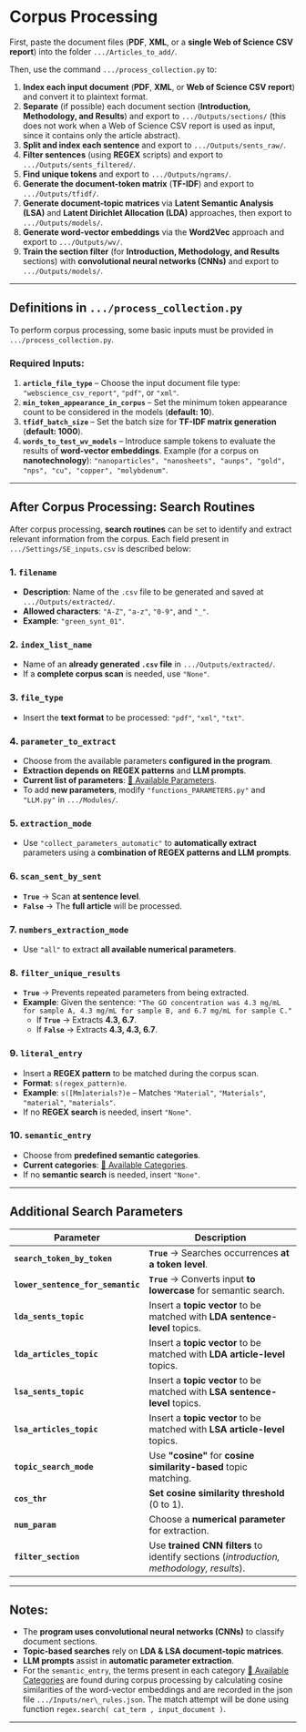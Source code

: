 # Corpus Processing

First, paste the document files (**PDF**, **XML**, or a **single Web of Science CSV report**) into the folder `.../Articles_to_add/`.

Then, use the command `.../process_collection.py` to:

1. **Index each input document** (**PDF**, **XML**, or **Web of Science CSV report**) and convert it to plaintext format.
2. **Separate** (if possible) each document section (**Introduction, Methodology, and Results**) and export to `.../Outputs/sections/` (this does not work when a Web of Science CSV report is used as input, since it contains only the article abstract).
3. **Split and index each sentence** and export to `.../Outputs/sents_raw/`.
4. **Filter sentences** (using **REGEX** scripts) and export to `.../Outputs/sents_filtered/`.
5. **Find unique tokens** and export to `.../Outputs/ngrams/`.
6. **Generate the document-token matrix** (**TF-IDF**) and export to `.../Outputs/tfidf/`.
7. **Generate document-topic matrices** via **Latent Semantic Analysis (LSA)** and **Latent Dirichlet Allocation (LDA)** approaches, then export to `.../Outputs/models/`.
8. **Generate word-vector embeddings** via the **Word2Vec** approach and export to `.../Outputs/wv/`.
9. **Train the section filter** (for **Introduction, Methodology, and Results** sections) with **convolutional neural networks (CNNs)** and export to `.../Outputs/models/`.

---

## Definitions in `.../process_collection.py`

To perform corpus processing, some basic inputs must be provided in `.../process_collection.py`.

### Required Inputs:

1. **`article_file_type`** – Choose the input document file type: `"webscience_csv_report"`, `"pdf"`, or `"xml"`.
2. **`min_token_appearance_in_corpus`** – Set the minimum token appearance count to be considered in the models (**default: 10**).
3. **`tfidf_batch_size`** – Set the batch size for **TF-IDF matrix generation** (**default: 1000**).
4. **`words_to_test_wv_models`** – Introduce sample tokens to evaluate the results of **word-vector embeddings**. Example (for a corpus on **nanotechnology**): `"nanoparticles", "nanosheets", "aunps", "gold", "nps", "cu", "copper", "molybdenum"`.

---

## After Corpus Processing: Search Routines

After corpus processing, **search routines** can be set to identify and extract relevant information from the corpus. Each field present in `.../Settings/SE_inputs.csv` is described below:

### 1. `filename`
- **Description**: Name of the `.csv` file to be generated and saved at `.../Outputs/extracted/`.
- **Allowed characters**: `"A-Z"`, `"a-z"`, `"0-9"`, and `"_"`.
- **Example**: `"green_synt_01"`.

### 2. `index_list_name`
- Name of an **already generated `.csv` file** in `.../Outputs/extracted/`.
- If a **complete corpus scan** is needed, use `"None"`.

### 3. `file_type`
- Insert the **text format** to be processed: `"pdf"`, `"xml"`, `"txt"`.

### 4. `parameter_to_extract`
- Choose from the available parameters **configured in the program**.
- **Extraction depends on** **REGEX patterns** and **LLM prompts**.
- **Current list of parameters**: [🔗 Available Parameters](https://github.com/amaurijp/arix_v2/blob/main/parameters_to_extract.txt).
- To add **new parameters**, modify `"functions_PARAMETERS.py"` and `"LLM.py"` in `.../Modules/`.

### 5. `extraction_mode`
- Use `"collect_parameters_automatic"` to **automatically extract** parameters using a **combination of REGEX patterns and LLM prompts**.

### 6. `scan_sent_by_sent`
- **`True`** → Scan **at sentence level**.
- **`False`** → The **full article** will be processed.

### 7. `numbers_extraction_mode`
- Use `"all"` to extract **all available numerical parameters**.

### 8. `filter_unique_results`
- **`True`** → Prevents repeated parameters from being extracted.
- **Example**: Given the sentence: `"The GO concentration was 4.3 mg/mL for sample A, 4.3 mg/mL for sample B, and 6.7 mg/mL for sample C."`
  - If **`True`** → Extracts **4.3, 6.7**.
  - If **`False`** → Extracts **4.3, 4.3, 6.7**.

### 9. `literal_entry`
- Insert a **REGEX pattern** to be matched during the corpus scan.
- **Format**: `s(regex_pattern)e`.
- **Example**: `s([Mm]aterials?)e` – Matches `"Material"`, `"Materials"`, `"material"`, `"materials"`.
- If no **REGEX search** is needed, insert `"None"`.

### 10. `semantic_entry`
- Choose from **predefined semantic categories**.
- **Current categories**: [🔗 Available Categories](https://github.com/amaurijp/arix_v2/blob/main/categories_for_semantic_search.txt).
- If no **semantic search** is needed, insert `"None"`.

---

## Additional Search Parameters

| Parameter                  | Description |
|----------------------------|-------------|
| **`search_token_by_token`** | **`True`** → Searches occurrences **at a token level**. |
| **`lower_sentence_for_semantic`** | **`True`** → Converts input **to lowercase** for semantic search. |
| **`lda_sents_topic`** | Insert a **topic vector** to be matched with **LDA sentence-level** topics. |
| **`lda_articles_topic`** | Insert a **topic vector** to be matched with **LDA article-level** topics. |
| **`lsa_sents_topic`** | Insert a **topic vector** to be matched with **LSA sentence-level** topics. |
| **`lsa_articles_topic`** | Insert a **topic vector** to be matched with **LSA article-level** topics. |
| **`topic_search_mode`** | Use **"cosine"** for **cosine similarity-based** topic matching. |
| **`cos_thr`** | **Set cosine similarity threshold** (0 to 1). |
| **`num_param`** | Choose a **numerical parameter** for extraction. |
| **`filter_section`** | Use **trained CNN filters** to identify sections (*introduction, methodology, results*). |

---

## Notes:
- The **program uses convolutional neural networks (CNNs)** to classify document sections.
- **Topic-based searches** rely on **LDA & LSA document-topic matrices**.
- **LLM prompts** assist in **automatic parameter extraction**.
- For the `semantic_entry`, the terms present in each category [🔗 Available Categories](https://github.com/amaurijp/arix_v2/blob/main/categories_for_semantic_search.txt) are found during corpus processing by calculating cosine similarities of the word-vector embeddings and are recorded in the json file `.../Inputs/ner\_rules.json`. The match attempt will be done using function `regex.search( cat_term , input_document )`.

---
